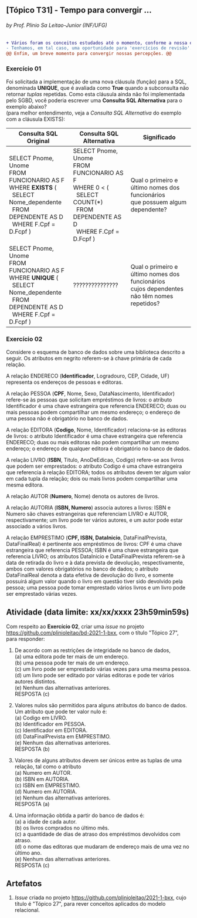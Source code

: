 ## [Tópico T31] - Tempo para convergir ...
###### *by Prof. Plinio Sa Leitao-Junior (INF/UFG)*

```diff
+ Vários foram os conceitos estudados até o momento, conforme a nossa ementa.
- Tenhamos, em tal caso, uma oportunidade para 'exercícios de revisão'.
@@ Enfim, um breve momento para convergir nossas percepções. @@
```

### Exercício 01

Foi solicitada a implementação de uma nova cláusula (função) para a SQL, denominada **UNIQUE**, que é avaliada como **True** quando a subconsulta não retornar _tuplas_ repetidas. Como esta cláusula ainda não foi implementada pelo SGBD, você poderia escrever uma **Consulta SQL Alternativa** para o exemplo abaixo?<br>(para melhor entendimento, veja a _Consulta SQL Alternativa_ do exemplo com a cláusula EXISTS): 

|Consulta SQL Original|Consulta SQL Alternativa|Significado|
|-|-|-|
|SELECT Pnome, Unome<br>FROM FUNCIONARIO AS F<br>WHERE **EXISTS** (<br>&nbsp;&nbsp;SELECT Nome_dependente<br>&nbsp;&nbsp;FROM DEPENDENTE AS D<br>&nbsp;&nbsp;WHERE F.Cpf = D.Fcpf )|SELECT Pnome, Unome<br>FROM FUNCIONARIO AS F<br>WHERE 0 < (<br>&nbsp;&nbsp;SELECT COUNT(\*)<br>&nbsp;&nbsp;FROM DEPENDENTE AS D<br>&nbsp;&nbsp;WHERE F.Cpf = D.Fcpf )|Qual o primeiro e último nomes dos funcionários<br>que possuem algum dependente?|
|SELECT Pnome, Unome<br>FROM FUNCIONARIO AS F<br>WHERE **UNIQUE** (<br>&nbsp;&nbsp;SELECT Nome_dependente<br>&nbsp;&nbsp;FROM DEPENDENTE AS D<br>&nbsp;&nbsp;WHERE F.Cpf = D.Fcpf )|???????????????|Qual o primeiro e último nomes dos funcionários<br>cujos dependentes não têm nomes repetidos?|

### Exercício 02

Considere o esquema de banco de dados sobre uma biblioteca descrito a seguir. Os atributos em negrito referem-se à chave primária de cada relação. 

A relação ENDERECO (**Identificador**, Logradouro, CEP, Cidade, UF) representa os endereços de pessoas e editoras. 

A relação PESSOA (**CPF**, Nome, Sexo, DataNascimento, Identificador) refere-se às pessoas que solicitam empréstimos de livros: o atributo Identificador é uma chave estrangeira que referencia ENDERECO; duas ou mais pessoas podem compartilhar um mesmo endereço; o endereço de uma pessoa não é obrigatório no banco de dados. 

A relação EDITORA (**Codigo**, Nome, Identificador) relaciona-se às editoras de livros: o atributo Identificador é uma chave estrangeira que referencia ENDERECO; duas ou mais editoras não podem compartilhar um mesmo endereço; o endereço de qualquer editora é obrigatório no banco de dados. 

A relação LIVRO (**ISBN**, Titulo, AnoDeEdicao, Codigo) refere-se aos livros que podem ser emprestados: o atributo Codigo é uma chave estrangeira que referencia à relação EDITORA; todos os atributos devem ter algum valor em cada tupla da relação; dois ou mais livros podem compartilhar uma mesma editora. 

A relação AUTOR (**Numero**, Nome) denota os autores de livros. 

A relação AUTORIA (**ISBN, Numero**) associa autores a livros: ISBN e Numero são chaves estrangeiras que referenciam LIVRO e AUTOR, respectivamente; um livro pode ter vários autores, e um autor pode estar associado a vários livros. 

A relação EMPRESTIMO (**CPF, ISBN, DataInicio**, DataFinalPrevista, DataFinalReal) é pertinente aos empréstimos de livros: CPF é uma chave estrangeira que referencia PESSOA; ISBN é uma chave estrangeira que referencia LIVRO; os atributos DataInicio e DataFinalPrevista referem-se à data de retirada do livro e à data prevista de devolução, respectivamente, ambos com valores obrigatórios no banco de dados; o atributo DataFinalReal denota a data efetiva de devolução do livro, e somente possuirá algum valor quando o livro em questão tiver sido devolvido pela pessoa; uma pessoa pode tomar emprestado vários livros e um livro pode ser emprestado várias vezes. 

## Atividade (data limite: **xx/xx/xxxx 23h59min59s**)

Com respeito ao **Exercício 02**, criar uma _issue_ no projeto https://github.com/plinioleitao/bd-2021-1-bxx, com o título "Tópico 27", para responder: 

1. De acordo com as restrições de integridade no banco de dados,<br>
(a) uma editora pode ter mais de um endereço.<br>
(b) uma pessoa pode ter mais de um endereço.<br>
(c) um livro pode ser emprestado várias vezes para uma mesma pessoa.<br> 
(d) um livro pode ser editado por várias editoras e pode ter vários autores distintos.<br>
(e) Nenhum das alternativas anteriores.<br>
RESPOSTA (c)

2. Valores nulos são permitidos para alguns atributos do banco de dados. Um atributo que pode ter valor nulo é:<br>
(a) Codigo em LIVRO.<br>
(b) Identificador em PESSOA.<br>
(c) Identificador em EDITORA.<br>
(d) DataFinalPrevista em EMPRESTIMO.<br>
(e) Nenhum das alternativas anteriores.<br>
RESPOSTA (b)

3. Valores de alguns atributos devem ser únicos entre as tuplas de uma relação, tal como o atributo<br>
(a) Numero em AUTOR.<br>
(b) ISBN em AUTORIA.<br>
(c) ISBN em EMPRESTIMO.<br>
(d) Numero em AUTORIA.<br>
(e) Nenhum das alternativas anteriores.<br>
RESPOSTA (a)

4. Uma informação obtida a partir do banco de dados é:<br>
(a) a idade de cada autor.<br>
(b) os livros comprados no último mês.<br>
(c) a quantidade de dias de atraso dos empréstimos devolvidos com atraso.<br>
(d) o nome das editoras que mudaram de endereço mais de uma vez no último ano.<br>
(e) Nenhum das alternativas anteriores.<br>
RESPOSTA (c)

## Artefatos

1. _Issue_ criada no projeto https://github.com/plinioleitao/2021-1-bxx, cujo título é "Tópico 27", para rever conceitos aplicados do modelo relacional.
